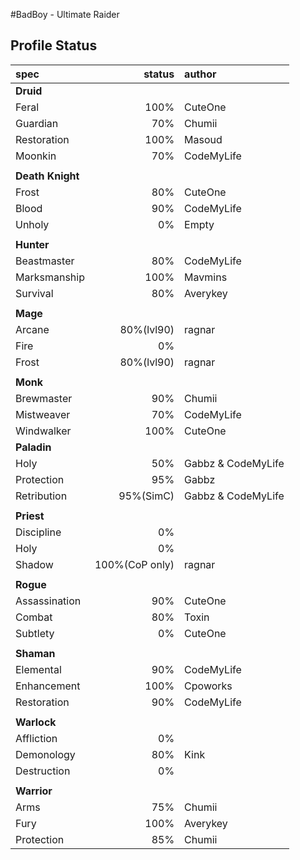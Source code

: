 #BadBoy - Ultimate Raider

## Profile Status

|spec |status|author|
|:----|------:|:-------|
|**Druid**|||
|Feral|100%|CuteOne|
|Guardian|70%|Chumii |
|Restoration|100%|Masoud |
|Moonkin|70%|CodeMyLife|
||||
| **Death Knight** |  |  |
|Frost|80%|CuteOne |
|Blood|90%|CodeMyLife |
|Unholy|0%|Empty|
||||
| **Hunter** |  |  |
|Beastmaster|80%|CodeMyLife |
|Marksmanship|100%|Mavmins |
|Survival|80%|Averykey |
||||
| **Mage** |  |  |
|Arcane|80%(lvl90)|ragnar |
|Fire|0%| |
|Frost|80%(lvl90)|ragnar |
||||
| **Monk** |  |  |
|Brewmaster|90%|Chumii |
|Mistweaver|70%|CodeMyLife |
|Windwalker|100%|CuteOne |
| **Paladin**  |  |  |
|Holy|50%|Gabbz & CodeMyLife |
|Protection|95%|Gabbz |
|Retribution|95%(SimC)|Gabbz & CodeMyLife |
||||
| **Priest**  |  |  |
|Discipline|0%||
|Holy|0%||
|Shadow|100%(CoP only)|ragnar|
||||
| **Rogue**  |  |  |
|Assassination|90%|CuteOne |
|Combat|80%|Toxin |
|Subtlety|0%|CuteOne |
||||
| **Shaman** |  |  |
|Elemental|90%|CodeMyLife |
|Enhancement|100%|Cpoworks |
|Restoration|90%|CodeMyLife|
||||
| **Warlock**  |  |  |
|Affliction|0%||
|Demonology|80%|Kink |
|Destruction|0%||
||||
| **Warrior**  |  |  |
|Arms|75%|Chumii |
|Fury|100%|Averykey |
|Protection|85%|Chumii |


